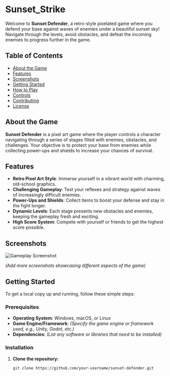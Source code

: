 # Sunset_Strike

Welcome to **Sunset Defender**, a retro-style pixelated game where you defend your base against waves of enemies under a beautiful sunset sky! Navigate through the levels, avoid obstacles, and defeat the incoming enemies to progress further in the game.

## Table of Contents

- [About the Game](#about-the-game)
- [Features](#features)
- [Screenshots](#screenshots)
- [Getting Started](#getting-started)
- [How to Play](#how-to-play)
- [Controls](#controls)
- [Contributing](#contributing)
- [License](#license)

## About the Game

**Sunset Defender** is a pixel art game where the player controls a character navigating through a series of stages filled with enemies, obstacles, and challenges. Your objective is to protect your base from enemies while collecting power-ups and shields to increase your chances of survival.

## Features

- **Retro Pixel Art Style**: Immerse yourself in a vibrant world with charming, old-school graphics.
- **Challenging Gameplay**: Test your reflexes and strategy against waves of increasingly difficult enemies.
- **Power-Ups and Shields**: Collect items to boost your defense and stay in the fight longer.
- **Dynamic Levels**: Each stage presents new obstacles and enemies, keeping the gameplay fresh and exciting.
- **High Score System**: Compete with yourself or friends to get the highest score possible.

## Screenshots

![Gameplay Screenshot](link-to-your-screenshot)

*(Add more screenshots showcasing different aspects of the game)*

## Getting Started

To get a local copy up and running, follow these simple steps:

### Prerequisites

- **Operating System**: Windows, macOS, or Linux
- **Game Engine/Framework**: *(Specify the game engine or framework used, e.g., Unity, Godot, etc.)*
- **Dependencies**: *(List any software or libraries that need to be installed)*

### Installation

1. **Clone the repository:**

   ```bash
   git clone https://github.com/your-username/sunset-defender.git
